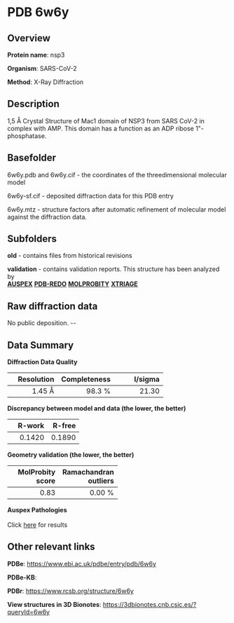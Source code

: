 # PDB 6w6y

## Overview

**Protein name**: nsp3

**Organism**: SARS-CoV-2

**Method**: X-Ray Diffraction

## Description

1,5 Å Crystal Structure of Mac1 domain of NSP3 from SARS CoV-2 in complex with AMP. This domain has a function as an ADP ribose 1"-phosphatase.

## Basefolder

6w6y.pdb and 6w6y.cif - the coordinates of the threedimensional molecular model

6w6y-sf.cif - deposited diffraction data for this PDB entry

6w6y.mtz - structure factors after automatic refinement of molecular model against the diffraction data.

## Subfolders



**old** - contains files from historical revisions

**validation** - contains validation reports. This structure has been analyzed by <br>[**AUSPEX**](https://github.com/thorn-lab/coronavirus_structural_task_force/tree/master/pdb/nsp3/SARS-CoV-2/6w6y/validation/auspex) [**PDB-REDO**](https://github.com/thorn-lab/coronavirus_structural_task_force/tree/master/pdb/nsp3/SARS-CoV-2/6w6y/validation/pdb-redo) [**MOLPROBITY**](https://github.com/thorn-lab/coronavirus_structural_task_force/tree/master/pdb/nsp3/SARS-CoV-2/6w6y/validation/molprobity) [**XTRIAGE**](https://github.com/thorn-lab/coronavirus_structural_task_force/blob/master/pdb/nsp3/SARS-CoV-2/6w6y/validation/Xtriage_output.log)  



## Raw diffraction data

No public deposition. --<br> 

## Data Summary
**Diffraction Data Quality**

|   | Resolution | Completeness| I/sigma |
|---|-------------:|----------------:|--------------:|
|   |1.45 Å|98.3  %|<img width=50/>21.30|

**Discrepancy between model and data (the lower, the better)**

|   | **R-work**| **R-free**   
|---|-------------:|----------------:|           
||  0.1420|  0.1890|

**Geometry validation (the lower, the better)**

|   |**MolProbity<br>score**| **Ramachandran<br>outliers** 
|---|-------------:|----------------:|
||  0.83|  0.00 %|

**Auspex Pathologies**<br> <br>Click [here](https://github.com/thorn-lab/coronavirus_structural_task_force/blob/master/pdb/nsp3/SARS-CoV-2/6w6y/validation/auspex/6w6y_auspex_comments.txt)  for results

 



## Other relevant links 
**PDBe**:  https://www.ebi.ac.uk/pdbe/entry/pdb/6w6y

**PDBe-KB**:  
 
**PDBr**: https://www.rcsb.org/structure/6w6y 

**View structures in 3D Bionotes**: https://3dbionotes.cnb.csic.es/?queryId=6w6y

